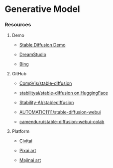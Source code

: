 # Generative Model

### Resources

1. Demo

    - [Stable Diffusion Demo](https://huggingface.co/spaces/stabilityai/stable-diffusion)

    - [DreamStudio](https://dreamstudio.ai/)

    - [Bing ](https://www.bing.com/create)
    
1. GitHub

    - [CompVis/stable-diffusion](https://github.com/CompVis/stable-diffusion)

    - [stabilityai/stable-diffusion on HuggingFace](https://huggingface.co/spaces/stabilityai/stable-diffusion)

    - [Stability-AI/stablediffusion](https://github.com/Stability-AI/stablediffusion)

    - [AUTOMATIC1111/stable-diffusion-webui](https://github.com/AUTOMATIC1111/stable-diffusion-webui)

    - [camenduru/stable-diffusion-webui-colab](https://github.com/camenduru/stable-diffusion-webui-colab)

2. Platform

    - [Civitai](https://civitai.com/)

    - [Pixai art](https://pixai.art/)

    - [Majinai art](https://majinai.art/)